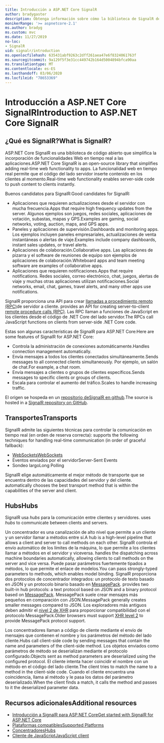 ```yaml
---
title: Introducción a ASP.NET Core SignalR
author: bradygaster
description: Obtenga información sobre cómo la biblioteca de SignalR de ASP.NET Core simplifica la adición de funcionalidad en tiempo real a las aplicaciones.
monikerRange: '>= aspnetcore-2.1'
ms.author: bradyg
ms.custom: mvc
ms.date: 11/27/2019
no-loc:
- SignalR
uid: signalr/introduction
ms.openlocfilehash: 635431abf9263c2dff261aea47e6f8324061763f
ms.sourcegitcommit: 9a129f5f3e31cc449742b164d5004894bfca90aa
ms.translationtype: MT
ms.contentlocale: es-ES
ms.lasthandoff: 03/06/2020
ms.locfileid: "78653369"
---
```

# <a name="introduction-to-aspnet-core-opno-locsignalr"></a><span data-ttu-id="d0168-103">Introducción a ASP.NET Core SignalR</span><span class="sxs-lookup"><span data-stu-id="d0168-103">Introduction to ASP.NET Core SignalR</span></span>

## <a name="what-is-opno-locsignalr"></a><span data-ttu-id="d0168-104">¿Qué es SignalR?</span><span class="sxs-lookup"><span data-stu-id="d0168-104">What is SignalR?</span></span>

<span data-ttu-id="d0168-105">ASP.NET Core SignalR es una biblioteca de código abierto que simplifica la incorporación de funcionalidades Web en tiempo real a las aplicaciones.</span><span class="sxs-lookup"><span data-stu-id="d0168-105">ASP.NET Core SignalR is an open-source library that simplifies adding real-time web functionality to apps.</span></span> <span data-ttu-id="d0168-106">La funcionalidad web en tiempo real permite que el código del lado servidor inserte contenido en los clientes al momento.</span><span class="sxs-lookup"><span data-stu-id="d0168-106">Real-time web functionality enables server-side code to push content to clients instantly.</span></span>

<span data-ttu-id="d0168-107">Buenos candidatos para SignalR:</span><span class="sxs-lookup"><span data-stu-id="d0168-107">Good candidates for SignalR:</span></span>

* <span data-ttu-id="d0168-108">Aplicaciones que requieren actualizaciones desde el servidor con mucha frecuencia.</span><span class="sxs-lookup"><span data-stu-id="d0168-108">Apps that require high frequency updates from the server.</span></span> <span data-ttu-id="d0168-109">Algunos ejemplos son juegos, redes sociales, aplicaciones de votación, subastas, mapas y GPS.</span><span class="sxs-lookup"><span data-stu-id="d0168-109">Examples are gaming, social networks, voting, auction, maps, and GPS apps.</span></span>
* <span data-ttu-id="d0168-110">Paneles y aplicaciones de supervisión.</span><span class="sxs-lookup"><span data-stu-id="d0168-110">Dashboards and monitoring apps.</span></span> <span data-ttu-id="d0168-111">Los ejemplos incluyen paneles empresariales, actualizaciones de venta instantáneas o alertas de viaje.</span><span class="sxs-lookup"><span data-stu-id="d0168-111">Examples include company dashboards, instant sales updates, or travel alerts.</span></span>
* <span data-ttu-id="d0168-112">Aplicaciones de colaboración.</span><span class="sxs-lookup"><span data-stu-id="d0168-112">Collaborative apps.</span></span> <span data-ttu-id="d0168-113">Las aplicaciones de pizarra y el software de reuniones de equipo son ejemplos de aplicaciones de colaboración.</span><span class="sxs-lookup"><span data-stu-id="d0168-113">Whiteboard apps and team meeting software are examples of collaborative apps.</span></span>
* <span data-ttu-id="d0168-114">Aplicaciones que requieren notificaciones.</span><span class="sxs-lookup"><span data-stu-id="d0168-114">Apps that require notifications.</span></span> <span data-ttu-id="d0168-115">Redes sociales, correo electrónico, chat, juegos, alertas de viaje y muchas otras aplicaciones utilizan notificaciones.</span><span class="sxs-lookup"><span data-stu-id="d0168-115">Social networks, email, chat, games, travel alerts, and many other apps use notifications.</span></span>

SignalR<span data-ttu-id="d0168-116"> proporciona una API para crear [llamadas a procedimiento remoto (RPC)](https://wikipedia.org/wiki/Remote_procedure_call)de servidor a cliente.</span><span class="sxs-lookup"><span data-stu-id="d0168-116"> provides an API for creating server-to-client [remote procedure calls (RPC)](https://wikipedia.org/wiki/Remote_procedure_call).</span></span> <span data-ttu-id="d0168-117">Las RPC llaman a funciones de JavaScript en los clientes desde el código de .NET Core del lado servidor.</span><span class="sxs-lookup"><span data-stu-id="d0168-117">The RPCs call JavaScript functions on clients from server-side .NET Core code.</span></span>

<span data-ttu-id="d0168-118">Estas son algunas características de SignalR para ASP.NET Core:</span><span class="sxs-lookup"><span data-stu-id="d0168-118">Here are some features of SignalR for ASP.NET Core:</span></span>

* <span data-ttu-id="d0168-119">Controla la administración de conexiones automáticamente.</span><span class="sxs-lookup"><span data-stu-id="d0168-119">Handles connection management automatically.</span></span>
* <span data-ttu-id="d0168-120">Envía mensajes a todos los clientes conectados simultáneamente.</span><span class="sxs-lookup"><span data-stu-id="d0168-120">Sends messages to all connected clients simultaneously.</span></span> <span data-ttu-id="d0168-121">Por ejemplo, un salón de chat.</span><span class="sxs-lookup"><span data-stu-id="d0168-121">For example, a chat room.</span></span>
* <span data-ttu-id="d0168-122">Envía mensajes a clientes o grupos de clientes específicos.</span><span class="sxs-lookup"><span data-stu-id="d0168-122">Sends messages to specific clients or groups of clients.</span></span>
* <span data-ttu-id="d0168-123">Escala para controlar el aumento del tráfico.</span><span class="sxs-lookup"><span data-stu-id="d0168-123">Scales to handle increasing traffic.</span></span>

<span data-ttu-id="d0168-124">El origen se hospeda en un [repositorio deSignalR en github](https://github.com/dotnet/AspNetCore/tree/master/src/SignalR).</span><span class="sxs-lookup"><span data-stu-id="d0168-124">The source is hosted in a [SignalR repository on GitHub](https://github.com/dotnet/AspNetCore/tree/master/src/SignalR).</span></span>

## <a name="transports"></a><span data-ttu-id="d0168-125">Transportes</span><span class="sxs-lookup"><span data-stu-id="d0168-125">Transports</span></span>

SignalR<span data-ttu-id="d0168-126"> admite las siguientes técnicas para controlar la comunicación en tiempo real (en orden de reserva correcta):</span><span class="sxs-lookup"><span data-stu-id="d0168-126"> supports the following techniques for handling real-time communication (in order of graceful fallback):</span></span>

* [<span data-ttu-id="d0168-127">WebSockets</span><span class="sxs-lookup"><span data-stu-id="d0168-127">WebSockets</span></span>](https://tools.ietf.org/html/rfc7118)
* <span data-ttu-id="d0168-128">Eventos enviados por el servidor</span><span class="sxs-lookup"><span data-stu-id="d0168-128">Server-Sent Events</span></span>
* <span data-ttu-id="d0168-129">Sondeo largo</span><span class="sxs-lookup"><span data-stu-id="d0168-129">Long Polling</span></span>

SignalR<span data-ttu-id="d0168-130"> elige automáticamente el mejor método de transporte que se encuentra dentro de las capacidades del servidor y del cliente.</span><span class="sxs-lookup"><span data-stu-id="d0168-130"> automatically chooses the best transport method that is within the capabilities of the server and client.</span></span>

## <a name="hubs"></a><span data-ttu-id="d0168-131">Hubs</span><span class="sxs-lookup"><span data-stu-id="d0168-131">Hubs</span></span>

SignalR<span data-ttu-id="d0168-132"> usa *hubs* para la comunicación entre clientes y servidores.</span><span class="sxs-lookup"><span data-stu-id="d0168-132"> uses *hubs* to communicate between clients and servers.</span></span>

<span data-ttu-id="d0168-133">Un concentrador es una canalización de alto nivel que permite a un cliente y un servidor llamar a métodos entre sí.</span><span class="sxs-lookup"><span data-stu-id="d0168-133">A hub is a high-level pipeline that allows a client and server to call methods on each other.</span></span> SignalR<span data-ttu-id="d0168-134"> controla el envío automático de los límites de la máquina, lo que permite a los clientes llamar a métodos en el servidor y viceversa.</span><span class="sxs-lookup"><span data-stu-id="d0168-134"> handles the dispatching across machine boundaries automatically, allowing clients to call methods on the server and vice versa.</span></span> <span data-ttu-id="d0168-135">Puede pasar parámetros fuertemente tipados a métodos, lo que permite el enlace de modelos.</span><span class="sxs-lookup"><span data-stu-id="d0168-135">You can pass strongly-typed parameters to methods, which enables model binding.</span></span> SignalR<span data-ttu-id="d0168-136"> proporciona dos protocolos de concentrador integrados: un protocolo de texto basado en JSON y un protocolo binario basado en [MessagePack](https://msgpack.org/).</span><span class="sxs-lookup"><span data-stu-id="d0168-136"> provides two built-in hub protocols: a text protocol based on JSON and a binary protocol based on [MessagePack](https://msgpack.org/).</span></span>  <span data-ttu-id="d0168-137">MessagePack suele crear mensajes más pequeños en comparación con JSON.</span><span class="sxs-lookup"><span data-stu-id="d0168-137">MessagePack generally creates smaller messages compared to JSON.</span></span> <span data-ttu-id="d0168-138">Los exploradores más antiguos deben admitir el [nivel 2 de XHR](https://caniuse.com/#feat=xhr2) para proporcionar compatibilidad con el protocolo MessagePack.</span><span class="sxs-lookup"><span data-stu-id="d0168-138">Older browsers must support [XHR level 2](https://caniuse.com/#feat=xhr2) to provide MessagePack protocol support.</span></span>

<span data-ttu-id="d0168-139">Los concentradores llaman a código de cliente mediante el envío de mensajes que contienen el nombre y los parámetros del método del lado cliente.</span><span class="sxs-lookup"><span data-stu-id="d0168-139">Hubs call client-side code by sending messages that contain the name and parameters of the client-side method.</span></span> <span data-ttu-id="d0168-140">Los objetos enviados como parámetros de método se deserializan mediante el protocolo configurado.</span><span class="sxs-lookup"><span data-stu-id="d0168-140">Objects sent as method parameters are deserialized using the configured protocol.</span></span> <span data-ttu-id="d0168-141">El cliente intenta hacer coincidir el nombre con un método en el código del lado cliente.</span><span class="sxs-lookup"><span data-stu-id="d0168-141">The client tries to match the name to a method in the client-side code.</span></span> <span data-ttu-id="d0168-142">Cuando el cliente encuentra una coincidencia, llama al método y le pasa los datos del parámetro deserializado.</span><span class="sxs-lookup"><span data-stu-id="d0168-142">When the client finds a match, it calls the method and passes to it the deserialized parameter data.</span></span>

## <a name="additional-resources"></a><span data-ttu-id="d0168-143">Recursos adicionales</span><span class="sxs-lookup"><span data-stu-id="d0168-143">Additional resources</span></span>

* <span data-ttu-id="d0168-144">[Introducción a SignalR para ASP.NET Core](xref:tutorials/signalr)</span><span class="sxs-lookup"><span data-stu-id="d0168-144">[Get started with SignalR for ASP.NET Core](xref:tutorials/signalr)</span></span>
* [<span data-ttu-id="d0168-145">Plataformas compatibles</span><span class="sxs-lookup"><span data-stu-id="d0168-145">Supported Platforms</span></span>](xref:signalr/supported-platforms)
* [<span data-ttu-id="d0168-146">Concentradores</span><span class="sxs-lookup"><span data-stu-id="d0168-146">Hubs</span></span>](xref:signalr/hubs)
* [<span data-ttu-id="d0168-147">Cliente de JavaScript</span><span class="sxs-lookup"><span data-stu-id="d0168-147">JavaScript client</span></span>](xref:signalr/javascript-client)
